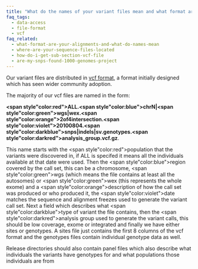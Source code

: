 ```yaml
---
title: "What do the names of your variant files mean and what format are the files?"
faq_tags:
  - data-access
  - file-format
  - vcf
faq_related:
  - what-format-are-your-alignments-and-what-do-names-mean
  - where-are-your-sequence-files-located
  - how-do-i-get-sub-section-vcf-file
  - are-my-snps-found-1000-genomes-project
---
```

                    
Our variant files are distributed in [vcf format](http://vcftools.sourceforge.net/), a format initially designed which has seen wider community adoption.

The majority of our vcf files are named in the form:

**<span style"color:red">ALL</span>.<span style"color:blue">chrN</span>|<span style"color:green">wgs|wex</span>.<span style"color:orange">2of4intersection</span>.<span style"color:violet">20100804</span>.<span style"color:darkblue">snps|indels|sv</span>.genotypes.<span style"color:darkred">analysis_group</span>.vcf.gz**.

This name starts with the <span style"color:red">population</span> that the variants were discovered in, if ALL is specifed it means all the individuals available at that date were used. Then the <span style"color:blue">region</span> covered by the call set, this can be a chromosome, <span style"color:green">wgs</span> (which means the file contains at least all the autosomes) or <span style"color:green">wex</span> (this represents the whole exome) and a <span style"color:orange">description</span> of how the call set was produced or who produced it, the <span style"color:violet">date</span> matches the sequence and alignment freezes used to generate the variant call set. Next a field which describes what <span style"color:darkblue">type of variant</span> the file contains, then the <span style"color:darkred">analysis group</span> used to generate the variant calls, this should be low coverage, exome or integrated and finally we have either sites or genotypes. A sites file just contains the first 8 columns of the vcf format and the genotypes files contain individual genotype data as well.

Release directories should also contain panel files which also describe what individuals the variants have genotypes for and what populations those individuals are from
